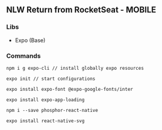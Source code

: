 ## NLW Return from RocketSeat - MOBILE

### Libs
- Expo (Base)

### Commands
```
npm i g expo-cli // install globally expo resources

expo init // start configurations

expo install expo-font @expo-google-fonts/inter

expo install expo-app-loading

npm i --save phosphor-react-native

expo install react-native-svg


```